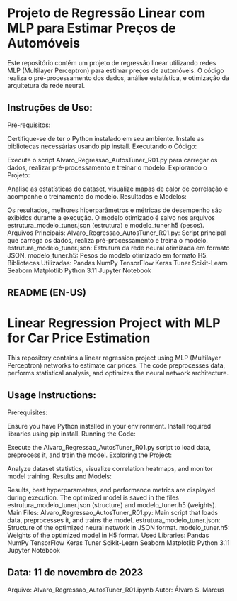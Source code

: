 # Projeto de Regressão Linear com MLP para Estimar Preços de Automóveis
Este repositório contém um projeto de regressão linear utilizando redes MLP (Multilayer Perceptron) para estimar preços de automóveis. O código realiza o pré-processamento dos dados, análise estatística, e otimização da arquitetura da rede neural.

## Instruções de Uso:
Pré-requisitos:

Certifique-se de ter o Python instalado em seu ambiente.
Instale as bibliotecas necessárias usando pip install.
Executando o Código:

Execute o script Alvaro_Regressao_AutosTuner_R01.py para carregar os dados, realizar pré-processamento e treinar o modelo.
Explorando o Projeto:

Analise as estatísticas do dataset, visualize mapas de calor de correlação e acompanhe o treinamento do modelo.
Resultados e Modelos:

Os resultados, melhores hiperparâmetros e métricas de desempenho são exibidos durante a execução.
O modelo otimizado é salvo nos arquivos estrutura_modelo_tuner.json (estrutura) e modelo_tuner.h5 (pesos).
Arquivos Principais:
Alvaro_Regressao_AutosTuner_R01.py: Script principal que carrega os dados, realiza pré-processamento e treina o modelo.
estrutura_modelo_tuner.json: Estrutura da rede neural otimizada em formato JSON.
modelo_tuner.h5: Pesos do modelo otimizado em formato H5.
Bibliotecas Utilizadas:
Pandas
NumPy
TensorFlow
Keras Tuner
Scikit-Learn
Seaborn
Matplotlib
Python 3.11
Jupyter Notebook

## README (EN-US)
# Linear Regression Project with MLP for Car Price Estimation
This repository contains a linear regression project using MLP (Multilayer Perceptron) networks to estimate car prices. The code preprocesses data, performs statistical analysis, and optimizes the neural network architecture.

## Usage Instructions:
Prerequisites:

Ensure you have Python installed in your environment.
Install required libraries using pip install.
Running the Code:

Execute the Alvaro_Regressao_AutosTuner_R01.py script to load data, preprocess it, and train the model.
Exploring the Project:

Analyze dataset statistics, visualize correlation heatmaps, and monitor model training.
Results and Models:

Results, best hyperparameters, and performance metrics are displayed during execution.
The optimized model is saved in the files estrutura_modelo_tuner.json (structure) and modelo_tuner.h5 (weights).
Main Files:
Alvaro_Regressao_AutosTuner_R01.py: Main script that loads data, preprocesses it, and trains the model.
estrutura_modelo_tuner.json: Structure of the optimized neural network in JSON format.
modelo_tuner.h5: Weights of the optimized model in H5 format.
Used Libraries:
Pandas
NumPy
TensorFlow
Keras Tuner
Scikit-Learn
Seaborn
Matplotlib
Python 3.11
Jupyter Notebook

Data: 11 de novembro de 2023
---------------------------------
Arquivo: Alvaro_Regressao_AutosTuner_R01.ipynb
Autor: Álvaro S. Marcus

